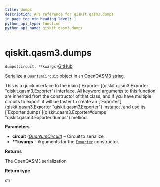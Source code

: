 ```yaml
---
title: dumps
description: API reference for qiskit.qasm3.dumps
in_page_toc_min_heading_level: 1
python_api_type: function
python_api_name: qiskit.qasm3.dumps
---
```


# qiskit.qasm3.dumps

<span id="qiskit.qasm3.dumps" />

`dumps(circuit, **kwargs)`[GitHub](https://github.com/qiskit/qiskit/tree/stable/0.20/qiskit/qasm3/__init__.py "view source code")

Serialize a [`QuantumCircuit`](qiskit.circuit.QuantumCircuit "qiskit.circuit.QuantumCircuit") object in an OpenQASM3 string.

<Admonition title="Note" type="note">
  This is a quick interface to the main [`Exporter`](qiskit.qasm3.Exporter "qiskit.qasm3.Exporter") interface. All keyword arguments to this function are inherited from the constructor of that class, and if you have multiple circuits to export, it will be faster to create an [`Exporter`](qiskit.qasm3.Exporter "qiskit.qasm3.Exporter") instance, and use its [`Exporter.dumps`](qiskit.qasm3.Exporter#dumps "qiskit.qasm3.Exporter.dumps") method.
</Admonition>

**Parameters**

*   **circuit** ([*QuantumCircuit*](qiskit.circuit.QuantumCircuit "qiskit.circuit.QuantumCircuit")) – Circuit to serialize.
*   **\*\*kwargs** – Arguments for the [`Exporter`](qiskit.qasm3.Exporter "qiskit.qasm3.Exporter") constructor.

**Returns**

The OpenQASM3 serialization

**Return type**

str

